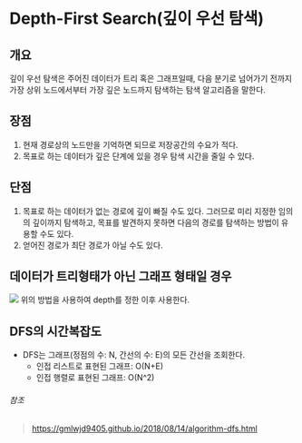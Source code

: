 # Depth-First Search(깊이 우선 탐색)

## 개요
깊이 우선 탐색은 주어진 데이터가 트리 혹은 그래프일때, 다음 분기로 넘어가기 전까지 가장 상위 노드에서부터 가장 깊은 노드까지 탐색하는 탐색 알고리즘을 말한다.

## 장점
1. 현재 경로상의 노드만을 기억하면 되므로 저장공간의 수요가 적다.
2. 목표로 하는 데이터가 깊은 단계에 있을 경우 탐색 시간을 줄일 수 있다.

## 단점
1. 목표로 하는 데이터가 없는 경로에 깊이 빠질 수도 있다. 그러므로 미리 지정한 임의의 깊이까지 탐색하고, 목표를 발견하지 못하면 다음의 경로를 탐색하는 방법이 유용할 수도 있다.
2. 얻어진 경로가 최단 경로가 아닐 수도 있다.

## 데이터가 트리형태가 아닌 그래프 형태일 경우
<img src="https://gmlwjd9405.github.io/images/algorithm-dfs-vs-bfs/dfs-example.png">
위의 방법을 사용하여 depth를 정한 이후 사용한다.

## DFS의 시간복잡도
- DFS는 그래프(정점의 수: N, 간선의 수: E)의 모든 간선을 조회한다.
    - 인접 리스트로 표현된 그래프: O(N+E)
    - 인접 행렬로 표현된 그래프: O(N^2)

###### 참조
> https://gmlwjd9405.github.io/2018/08/14/algorithm-dfs.html
